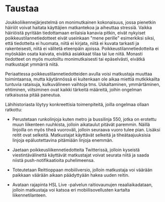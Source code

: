 Taustaa
=======

Joukkoliikennejärjestelmä on monimutkainen kokonaisuus, jossa pienetkin
häiriöt voivat haitata käyttäjien matkantekoa ja aiheuttaa stressiä. Vaikka
häiriöistä pyritään tiedottamaan erilaisia kanavia pitkin, eivät nykyiset
poikkeustilannetiedotteet eivät useinkaan "mene perille" esimerkiksi siksi,
että tiedotteita ei huomata, niitä ei kirjata, niitä ei kuvata tarkasti ja
rakenteisesti, niitä ei välitetä eteenpäin ajoissa. Poikkeustilannetiedotteita
ei myöskään osata kaivata, eivätkä asiakkaat tilaa tai lue niitä. Monasti
tiedotteet on myös muotoiltu monimutkaisesti tai epäselvästi, eivätkä
matkustajat ymmärrä niitä.

Periaattessa poikkeustilannetiedotteiden avulla voisi matkustaja muuttaa
toimintaansa, mutta käytännössä ei kuitenkaan ole aikaa miettiä mutkikkailta
tuntuvia rataisuja, kulkuvälineen vaihtoja tms. Uskaltaminen, ymmärtäminen,
ehtiminen, viitsiminen ovat kaikki tärkeitä määreitä, joihin ongelman
ratkaisussa pitää paneutua.

Lähihistoriasta löytyy konkreettisia toimenpiteitä, joilla ongelmaa ollaan
ratkottu:

* Perustetaan runkolinjoja kuten metro ja bussilinja 550, jotka on erotettu
muun liikenteen ruuhkista, jolloin aikataulut pitävät paremmin. Näillä
linjoilla on myös tiheä vuoroväli, jolloin seuraava vuoro tulee pian. Lisäksi
reitit ovat selkeitä. Matkustajat käyttävät selkeitä ja tiheätaajuuksisia
linjoja epäluotettavina pitämiään linjoja enemmän.

* Jaetaan poikkeusliikennetiedotteita Twitterissä, jolloin kyseistä
viestintävälinettä käyttävät matkustajat voivat seurata niitä ja saada niistä
push-notifikaatioita puhelimeensa.

* Toteutetaan Reittioppaan mobiiliversio, jolloin matkustaja voi väärään
paikkaan väärään aikaan päädyttyään hakea uuden reitin.

* Avataan rajapinta HSL Live -palvelun raitiovaunujen reaaliaikadataan, jolloin
matkustaja voi katsoa eri mobiilisovellusten kartalta liikennetilanteen.

